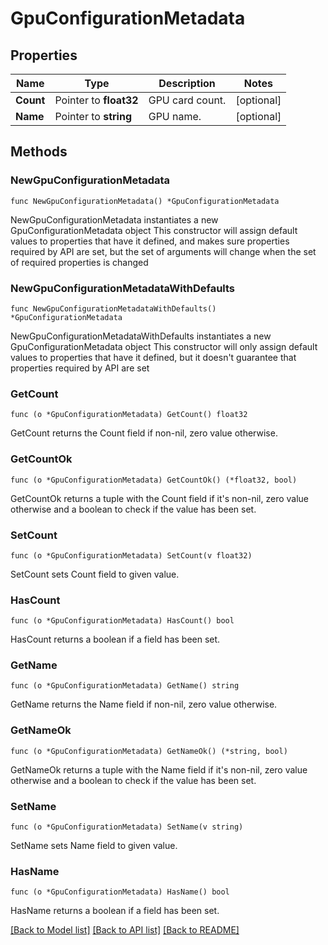 # GpuConfigurationMetadata

## Properties

Name | Type | Description | Notes
------------ | ------------- | ------------- | -------------
**Count** | Pointer to **float32** | GPU card count. | [optional] 
**Name** | Pointer to **string** | GPU name. | [optional] 

## Methods

### NewGpuConfigurationMetadata

`func NewGpuConfigurationMetadata() *GpuConfigurationMetadata`

NewGpuConfigurationMetadata instantiates a new GpuConfigurationMetadata object
This constructor will assign default values to properties that have it defined,
and makes sure properties required by API are set, but the set of arguments
will change when the set of required properties is changed

### NewGpuConfigurationMetadataWithDefaults

`func NewGpuConfigurationMetadataWithDefaults() *GpuConfigurationMetadata`

NewGpuConfigurationMetadataWithDefaults instantiates a new GpuConfigurationMetadata object
This constructor will only assign default values to properties that have it defined,
but it doesn't guarantee that properties required by API are set

### GetCount

`func (o *GpuConfigurationMetadata) GetCount() float32`

GetCount returns the Count field if non-nil, zero value otherwise.

### GetCountOk

`func (o *GpuConfigurationMetadata) GetCountOk() (*float32, bool)`

GetCountOk returns a tuple with the Count field if it's non-nil, zero value otherwise
and a boolean to check if the value has been set.

### SetCount

`func (o *GpuConfigurationMetadata) SetCount(v float32)`

SetCount sets Count field to given value.

### HasCount

`func (o *GpuConfigurationMetadata) HasCount() bool`

HasCount returns a boolean if a field has been set.

### GetName

`func (o *GpuConfigurationMetadata) GetName() string`

GetName returns the Name field if non-nil, zero value otherwise.

### GetNameOk

`func (o *GpuConfigurationMetadata) GetNameOk() (*string, bool)`

GetNameOk returns a tuple with the Name field if it's non-nil, zero value otherwise
and a boolean to check if the value has been set.

### SetName

`func (o *GpuConfigurationMetadata) SetName(v string)`

SetName sets Name field to given value.

### HasName

`func (o *GpuConfigurationMetadata) HasName() bool`

HasName returns a boolean if a field has been set.


[[Back to Model list]](../README.md#documentation-for-models) [[Back to API list]](../README.md#documentation-for-api-endpoints) [[Back to README]](../README.md)


